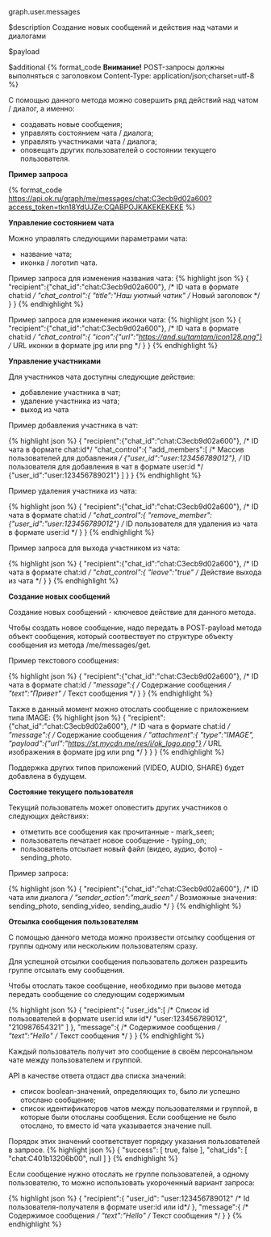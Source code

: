 graph.user.messages

$description
Создание новых сообщений и действия над чатами и диалогами

$payload


$additional
{% format_code **Внимание!** POST-запросы должны выполняться с заголовком Content-Type: application/json;charset=utf-8 %}

С помощью данного метода можно совершить ряд действий над чатом / диалог, а именно:

* создавать новые сообщения;
* управлять состоянием чата / диалога;
* управлять участниками чата / диалога;
* оповещать других пользователей о состоянии текущего пользователя.

**Пример запроса**

{% format_code https://api.ok.ru/graph/me/messages/chat:C3ecb9d02a600?access_token=tkn18YdUJZe:CQABPOJKAKEKEKEKE %}

**Управление состоянием чата**

Можно управлять следующими параметрами чата:

* название чата;
* иконка / логотип чата. 

Пример запроса для изменения названия чата:
{% highlight json %}
{
  "recipient":{"chat_id":"chat:C3ecb9d02a600"},           /* ID чата в формате chat:id */
  "chat_control":{
    "title":"Наш уютный чатик"                            /* Новый заголовок */
  }
}
{% endhighlight %}

Пример запроса для изменения иконки чата:
{% highlight json %}
{
  "recipient":{"chat_id":"chat:C3ecb9d02a600"},                 /* ID чата в формате chat:id */
  "chat_control":{
    "icon":{"url":"https://and.su/tamtam/icon128.png"}          /* URL иконки в формате jpg или png */
  }
}
{% endhighlight %}

**Управление участниками**

Для участников чата доступны следующие действие:

* добавление участника в чат;
* удаление участника из чата;
* выход из чата

Пример добавления участника в чат:

{% highlight json %}
{
  "recipient":{"chat_id":"chat:C3ecb9d02a600"},         /* ID чата в формате chat:id*/
  "chat_control":{
    "add_members":[                                     /* Массив пользователей для добавления */
      {"user_id":"user:123456789012"},                  /* ID пользователя для добавления в чат в формате user:id */
      {"user_id":"user:123456789021"}
    ]
  }
}
{% endhighlight %}

Пример удаления участника из чата:

{% highlight json %}
{
  "recipient":{"chat_id":"chat:C3ecb9d02a600"},             /* ID чата в формате chat:id */
  "chat_control":{
    "remove_member":{"user_id":"user:123456789012"}         /* ID пользователя для удаления из чата в формате user:id */
  }
}
{% endhighlight %}

Пример запроса для выхода участником из чата:

{% highlight json %}
{
  "recipient":{"chat_id":"chat:C3ecb9d02a600"},             /* ID чата в формате chat:id */
  "chat_control":{
    "leave":"true"                                          /* Действие выхода из чата */
  }
}
{% endhighlight %}

**Создание новых сообщений**

Создание новых сообщений - ключевое действие для данного метода.

Чтобы создать новое сообщение, надо передать в POST-payload метода объект сообщения, который соотвествует по структуре 
объекту сообщения из метода /me/messages/get.

Пример текстового сообщения:

{% highlight json %}
{
  "recipient":{"chat_id":"chat:C3ecb9d02a600"},         /* ID чата в формате chat:id */
  "message":{                                           /* Содержание сообщения */
    "text":"Привет"                                     /* Текст сообщения */
  }
}
{% endhighlight %}

Также в данный момент можно отослать сообщение с приложением типа IMAGE:
{% highlight json %}
{
  "recipient":{"chat_id":"chat:C3ecb9d02a600"},                     /* ID чата в формате chat:id */
  "message":{                                                       /* Содержание сообщения */
    "attachment":{
      "type":"IMAGE",
      "payload":{"url":"https://st.mycdn.me/res/i/ok_logo.png"}     /* URL изображения в формате jpg или png */
    }
  }
}
{% endhighlight %}

Поддержка других типов приложений (VIDEO, AUDIO, SHARE) будет добавлена в будущем.

**Состояние текущего пользователя**

Текущий пользователь может оповестить других участников о следующих действиях:

* отметить все сообщения как прочитанные - mark_seen;
* пользователь печатает новое сообщение - typing_on;
* пользователь отсылает новый файл (видео, аудио, фото) - sending_photo.

Пример запроса: 

{% highlight json %}
{
  "recipient":{"chat_id":"chat:C3ecb9d02a600"},     /* ID чата или диалога */
  "sender_action":"mark_seen"                       /* Возможные значения: sending_photo, sending_video, sending_audio */
}
{% endhighlight %}

**Отсылка сообщения пользователям**

С помощью данного метода можно произвести отсылку сообщения от группы одному или нескольким пользователям сразу.

Для успешной отсылки сообщения пользователь должен разрешить группе отсылать ему сообщения.

Чтобы отослать такое сообщение, необходимо при вызове метода передать сообщение со следующим содержимым

{% highlight json %}
{
    "recipient":{
        "user_ids":[                                /* Список id пользователей в формате user:id или id*/
            "user:123456789012",                    
            "210987654321"
        ]
    },
    "message":{                                     /* Содержимое сообщения */
        "text":"Hello"                              /* Текст сообщения */
    }
}
{% endhighlight %}

Каждый пользователь получит это сообщение в своём персональном чате между пользователем и группой.

API в качестве ответа отдаст два списка значений:

* список boolean-значений, определяющих то, было ли успешно отослано сообщение;
* список идентификаторов чатов между пользователями и группой, в которые были отосланы сообщения. Если сообщение не было отослано, то вместо id чата указывается значение null.

Порядок этих значений соответствует порядку указания пользователей в запросе. 
{% highlight json %}
{
  "success": [
    true,
    false
  ],
  "chat_ids": [
    "chat:C401b13206b00",
    null
  ]
}
{% endhighlight %}

Если сообщение нужно отослать не группе пользователей, а одному пользователю, то можно использовать укороченный вариант запроса:

{% highlight json %}
{
    "recipient":{
        "user_id": "user:123456789012"              /* Id пользователя-получателя в формате user:id или id*/
    },
    "message":{                                     /* Содержимое сообщения */
        "text":"Hello"                              /* Текст сообщения */
    }
}
{% endhighlight %}